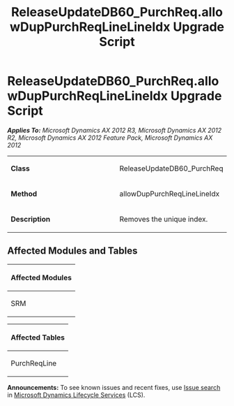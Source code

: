 ﻿---
title: ReleaseUpdateDB60_PurchReq.allowDupPurchReqLineLineIdx Upgrade Script
TOCTitle: ReleaseUpdateDB60_PurchReq.allowDupPurchReqLineLineIdx Upgrade Script
ms:assetid: 54e7e644-cbad-2005-c3b6-e84248e7951e
ms:mtpsurl: https://msdn.microsoft.com/en-us/library/JJ736152(v=AX.60)
ms:contentKeyID: 49708328
ms.date: 05/18/2015
mtps_version: v=AX.60
---

# ReleaseUpdateDB60\_PurchReq.allowDupPurchReqLineLineIdx Upgrade Script 


_**Applies To:** Microsoft Dynamics AX 2012 R3, Microsoft Dynamics AX 2012 R2, Microsoft Dynamics AX 2012 Feature Pack, Microsoft Dynamics AX 2012_

<table>
<colgroup>
<col style="width: 50%" />
<col style="width: 50%" />
</colgroup>
<tbody>
<tr class="odd">
<td><p><strong>Class</strong></p></td>
<td><p>ReleaseUpdateDB60_PurchReq</p></td>
</tr>
<tr class="even">
<td><p><strong>Method</strong></p></td>
<td><p>allowDupPurchReqLineLineIdx</p></td>
</tr>
<tr class="odd">
<td><p><strong>Description</strong></p></td>
<td><p>Removes the unique index.</p></td>
</tr>
</tbody>
</table>


## Affected Modules and Tables

<table>
<colgroup>
<col style="width: 100%" />
</colgroup>
<thead>
<tr class="header">
<th><p>Affected Modules</p></th>
</tr>
</thead>
<tbody>
<tr class="odd">
<td><p>SRM</p></td>
</tr>
</tbody>
</table>


<table>
<colgroup>
<col style="width: 100%" />
</colgroup>
<thead>
<tr class="header">
<th><p>Affected Tables</p></th>
</tr>
</thead>
<tbody>
<tr class="odd">
<td><p>PurchReqLine</p></td>
</tr>
</tbody>
</table>

  
**Announcements:** To see known issues and recent fixes, use [Issue search](http://go.microsoft.com/fwlink/?linkid=389258) in [Microsoft Dynamics Lifecycle Services](http://go.microsoft.com/fwlink/?linkid=306505) (LCS).

